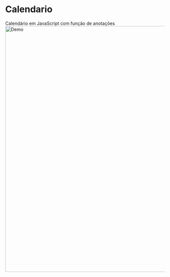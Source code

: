 # Calendario
Calendário em JavaScript com função de anotações
<img align="center" alt="Demo" height="777" width="573"  src="https://imgur.com/3itljFM">

